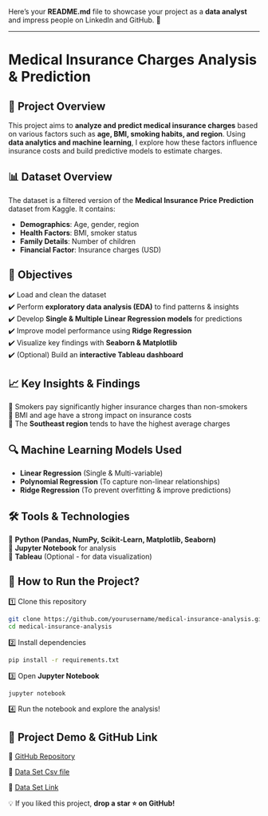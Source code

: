 Here’s your **README.md** file to showcase your project as a **data analyst** and impress people on LinkedIn and GitHub. 🚀

---

# **Medical Insurance Charges Analysis & Prediction**

## **📌 Project Overview**

This project aims to **analyze and predict medical insurance charges** based on various factors such as **age, BMI, smoking habits, and region**. Using **data analytics and machine learning**, I explore how these factors influence insurance costs and build predictive models to estimate charges.

## **📊 Dataset Overview**

The dataset is a filtered version of the **Medical Insurance Price Prediction** dataset from Kaggle. It contains:

-   **Demographics**: Age, gender, region
-   **Health Factors**: BMI, smoker status
-   **Family Details**: Number of children
-   **Financial Factor**: Insurance charges (USD)

## **🎯 Objectives**

✔️ Load and clean the dataset  
✔️ Perform **exploratory data analysis (EDA)** to find patterns & insights  
✔️ Develop **Single & Multiple Linear Regression models** for predictions  
✔️ Improve model performance using **Ridge Regression**  
✔️ Visualize key findings with **Seaborn & Matplotlib**  
✔️ (Optional) Build an **interactive Tableau dashboard**

## **📈 Key Insights & Findings**

🔹 Smokers pay significantly higher insurance charges than non-smokers  
🔹 BMI and age have a strong impact on insurance costs  
🔹 The **Southeast region** tends to have the highest average charges

## **🔍 Machine Learning Models Used**

-   **Linear Regression** (Single & Multi-variable)
-   **Polynomial Regression** (To capture non-linear relationships)
-   **Ridge Regression** (To prevent overfitting & improve predictions)

## **🛠️ Tools & Technologies**

📌 **Python (Pandas, NumPy, Scikit-Learn, Matplotlib, Seaborn)**  
📌 **Jupyter Notebook** for analysis  
📌 **Tableau** (Optional - for data visualization)

## **🚀 How to Run the Project?**

1️⃣ Clone this repository

```bash
git clone https://github.com/yourusername/medical-insurance-analysis.git
cd medical-insurance-analysis
```

2️⃣ Install dependencies

```bash
pip install -r requirements.txt
```

3️⃣ Open **Jupyter Notebook**

```bash
jupyter notebook
```

4️⃣ Run the notebook and explore the analysis!

## **📌 Project Demo & GitHub Link**

<!-- 🔗 [Tableau Dashboard (if applicable)](your_tableau_link_here)   -->

🔗 [GitHub Repository](https://github.com/imadbenmadi/Medical-Insurance-Price-Prediction)

🔗 [Data Set Csv file](https://github.com/imadbenmadi/Medical-Insurance-Price-Prediction/blob/main/Medical_insurance.csv)

🔗 [Data Set Link](https://www.kaggle.com/datasets/harishkumardatalab/medical-insurance-price-prediction?resource=download)

💡 If you liked this project, **drop a star ⭐ on GitHub!**
